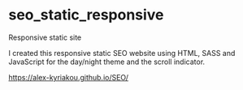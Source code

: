 # seo_static_responsive
Responsive static site

I created this responsive static SEO website using HTML, SASS and  JavaScript for the day/night theme and the scroll indicator. 

https://alex-kyriakou.github.io/SEO/
